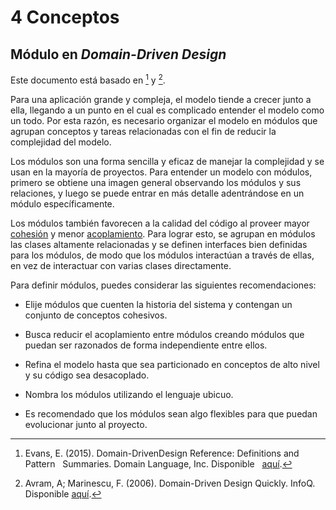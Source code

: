 # 4 Conceptos

## Módulo en *Domain-Driven Design*

Este documento está basado en [^2] y [^1].

[^2]: Evans, E. (2015). Domain-DrivenDesign Reference: Definitions and Pattern
    Summaries. Domain Language, Inc. Disponible
    [aquí](https://www.domainlanguage.com/wp-content/uploads/2016/05/DDD_Reference_2015-03.pdf).

[^1]: Avram, A; Marinescu, F. (2006). Domain-Driven Design Quickly. InfoQ.
    Disponible
    [aquí](https://www.infoq.com/minibooks/domain-driven-design-quickly/).

Para una aplicación grande y compleja, el modelo tiende a crecer junto a ella,
llegando a un punto en el cual es complicado entender el modelo como un todo.
Por esta razón, es necesario organizar el modelo en módulos que agrupan
conceptos y tareas relacionadas con el fin de reducir la complejidad del modelo.

Los módulos son una forma sencilla y eficaz de manejar la complejidad y se usan
en la mayoría de proyectos. Para entender un modelo con módulos, primero se
obtiene una imagen general observando los módulos y sus relaciones, y luego se
puede entrar en más detalle adentrándose en un módulo específicamente.

Los módulos también favorecen a la calidad del código al proveer mayor
[cohesión](./4_Cohesion.md) y menor [acoplamiento](./4_Acoplamiento.md). Para
lograr esto, se agrupan en módulos las clases altamente relacionadas y se
definen interfaces bien definidas para los módulos, de modo que los módulos
interactúan a través de ellas, en vez de interactuar con varias clases
directamente.

Para definir módulos, puedes considerar las siguientes recomendaciones:

* Elije módulos que cuenten la historia del sistema y contengan un conjunto de
  conceptos cohesivos.

* Busca reducir el acoplamiento entre módulos creando módulos que puedan ser
  razonados de forma independiente entre ellos.

* Refina el modelo hasta que sea particionado en conceptos de alto nivel y su
  código sea desacoplado.

* Nombra los módulos utilizando el lenguaje ubicuo.

* Es recomendado que los módulos sean algo flexibles para que puedan evolucionar
  junto al proyecto.
